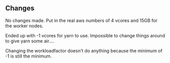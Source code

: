 ## Changes

No changes made. Put in the real aws numbers of 4 vcores and 15GB for the worker nodes.

Ended up with -1 vcores for yarn to use.
Impossible to change things around to give yarn some air....


Changing the workloadfactor doesn't do anything because the minimum of -1 is still the minimum.

